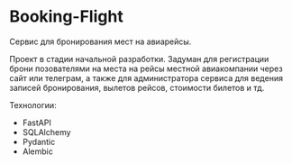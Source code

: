 # Booking-Flight
Сервис для бронирования мест на авиарейсы.

Проект в стадии начальной разработки. Задуман для регистрации брони позователями на места на рейсы местной авиакомпании через сайт или телеграм, а также для администратора сервиса для ведения записей бронирования, вылетов рейсов, стоимости билетов и тд. 

Технологии:
- FastAPI
- SQLAlchemy
- Pydantic
- Alembic
